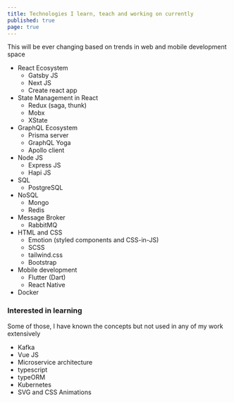 ```yaml
---
title: Technologies I learn, teach and working on currently
published: true
page: true
---
```


This will be ever changing based on trends in web and mobile development space

- React Ecosystem
  - Gatsby JS
  - Next JS
  - Create react app
- State Management in React
  - Redux (saga, thunk)
  - Mobx
  - XState
- GraphQL Ecosystem
  - Prisma server
  - GraphQL Yoga
  - Apollo client
- Node JS
  - Express JS
  - Hapi JS
- SQL
  - PostgreSQL
- NoSQL
  - Mongo
  - Redis
- Message Broker
  - RabbitMQ
- HTML and CSS
  - Emotion (styled components and CSS-in-JS)
  - SCSS
  - tailwind.css
  - Bootstrap
- Mobile development
  - Flutter (Dart)
  - React Native
- Docker

### Interested in learning

Some of those, I have known the concepts but not used in any of my work extensively

- Kafka
- Vue JS
- Microservice architecture
- typescript
- typeORM
- Kubernetes
- SVG and CSS Animations
